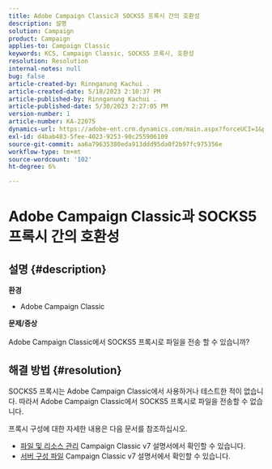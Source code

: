 ```yaml
---
title: Adobe Campaign Classic과 SOCKS5 프록시 간의 호환성
description: 설명
solution: Campaign
product: Campaign
applies-to: Campaign Classic
keywords: KCS, Campaign Classic, SOCKS5 프록시, 호환성
resolution: Resolution
internal-notes: null
bug: false
article-created-by: Rinnganung Kachui .
article-created-date: 5/18/2023 2:10:37 PM
article-published-by: Rinnganung Kachui .
article-published-date: 5/30/2023 2:27:05 PM
version-number: 1
article-number: KA-22075
dynamics-url: https://adobe-ent.crm.dynamics.com/main.aspx?forceUCI=1&pagetype=entityrecord&etn=knowledgearticle&id=b10cebbe-85f5-ed11-8848-6045bd0063aa
exl-id: d4bab483-5fee-4023-9253-90c255906109
source-git-commit: aa6a79635380eda913ddd95da0f2b97fc975356e
workflow-type: tm+mt
source-wordcount: '102'
ht-degree: 6%

---
```


# Adobe Campaign Classic과 SOCKS5 프록시 간의 호환성

## 설명 {#description}

<b>환경</b>
- Adobe Campaign Classic

<b>문제/증상</b><br><br>Adobe Campaign Classic에서 SOCKS5 프록시로 파일을 전송 할 수 있습니까?<br>

## 해결 방법 {#resolution}


SOCKS5 프록시는 Adobe Campaign Classic에서 사용하거나 테스트한 적이 없습니다. 따라서 Adobe Campaign Classic에서 SOCKS5 프록시로 파일을 전송할 수 없습니다.

프록시 구성에 대한 자세한 내용은 다음 문서를 참조하십시오.

- [파일 및 리소스 관리](https://experienceleague.adobe.com/docs/campaign-classic/using/installing-campaign-classic/additional-configurations/file-res-management.html) Campaign Classic v7 설명서에서 확인할 수 있습니다.
- [서버 구성 파일](https://experienceleague.adobe.com/docs/campaign-classic/using/installing-campaign-classic/appendices/the-server-configuration-file.html) Campaign Classic v7 설명서에서 확인할 수 있습니다.
